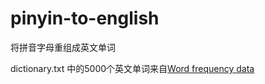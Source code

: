 # pinyin-to-english
将拼音字母重组成英文单词

dictionary.txt 中的5000个英文单词来自[Word frequency data](https://www.wordfrequency.info/)
